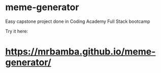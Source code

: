 # meme-generator

Easy capstone project done in Coding Academy Full Stack bootcamp

Try it here:
# https://mrbamba.github.io/meme-generator/
